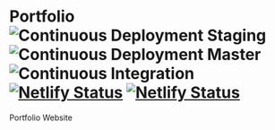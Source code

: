 # Portfolio ![Continuous Deployment Staging](https://github.com/ticklepoke/Portfolio/workflows/Continuous%20Deployment%20Staging/badge.svg?branch=staging) ![Continuous Deployment Master](https://github.com/ticklepoke/Portfolio/workflows/Continuous%20Deployment%20Master/badge.svg?branch=master) ![Continuous Integration](https://github.com/ticklepoke/Portfolio/workflows/Continuous%20Integration/badge.svg) [![Netlify Status](https://api.netlify.com/api/v1/badges/ded9c360-5b73-4a21-83bf-0a10522e6fe6/deploy-status)](https://app.netlify.com/sites/loving-panini-b481ae/deploys) [![Netlify Status](https://api.netlify.com/api/v1/badges/7a841099-1c21-449c-9dda-08db711f7a6f/deploy-status)](https://app.netlify.com/sites/friendly-brahmagupta-255485/deploys)
Portfolio Website
